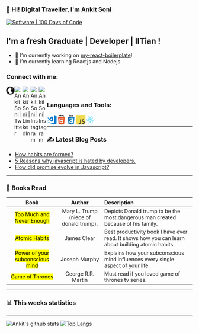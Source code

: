 ### 👋 Hi! Digital Traveller, I'm  [Ankit Soni](https://ankitsoni.club) 


[![Software | 100 Days of Code](https://www.software.com/badges/100-days-of-code)](https://www.software.com/100-days-of-code)


## I'm a fresh Graduate | Developer | IITian !
- 🔭 I’m currently working on [my-react-boilerplate](https://github.com/ankysony/my-react-boilerplate)!
- 🌱 I’m currently learning Reactjs and Nodejs.

### Connect with me:

[<img align="left" alt="ankitsoni" target="_blank" width="22px" src="https://raw.githubusercontent.com/iconic/open-iconic/master/svg/globe.svg" />](https://ankitsoni.club)
[<img align="left" alt="Ankit Soni | Twitter" target="_blank" width="22px" src="https://cdn.jsdelivr.net/npm/simple-icons@v3/icons/twitter.svg" />](https://twitter.com/dev_with_ankit)
[<img align="left" alt="Ankit Soni | LinkedIn" target="_blank" width="22px" src="https://cdn.jsdelivr.net/npm/simple-icons@v3/icons/linkedin.svg" />](https://www.linkedin.com/in/ankit-soni-991495152/)
[<img align="left" alt="Ankit Soni| Instagram" target="_blank" width="22px" src="https://cdn.jsdelivr.net/npm/simple-icons@v3/icons/instagram.svg" />](https://instagram.com/anky_sony/)
[<img align="left" alt="Ankit Soni| Instagram" width="22px" target="_blank" src="https://user-images.githubusercontent.com/66863499/89724039-a2e35100-da1b-11ea-84bc-58035b5a78ca.png" />](https://dev.to/ankysony)


<br />

### Languages and Tools:

[<img align="left" alt="" width="26px" target="_blank" src="https://raw.githubusercontent.com/github/explore/80688e429a7d4ef2fca1e82350fe8e3517d3494d/topics/visual-studio-code/visual-studio-code.png" />]()
[<img align="left" alt="" width="26px" target="_blank" src="https://raw.githubusercontent.com/github/explore/80688e429a7d4ef2fca1e82350fe8e3517d3494d/topics/html/html.png" />](https://www.w3schools.com/html/)
[<img align="left" alt="" width="26px" target="_blank" src="https://raw.githubusercontent.com/github/explore/80688e429a7d4ef2fca1e82350fe8e3517d3494d/topics/css/css.png" />](https://www.w3schools.com/css/default.asp)
[<img align="left" alt="" width="26px" target="_blank" src="https://raw.githubusercontent.com/github/explore/80688e429a7d4ef2fca1e82350fe8e3517d3494d/topics/javascript/javascript.png" />](https://developer.mozilla.org/en-US/docs/Web/JavaScript)
[<img align="left" alt="" width="26px" target="_blank" src="https://raw.githubusercontent.com/github/explore/80688e429a7d4ef2fca1e82350fe8e3517d3494d/topics/react/react.png" />](https://reactjs.org/)

<br/>

---

### ✍️ Latest Blog Posts
<!-- BLOG-POST-LIST:START -->
- [How habits are formed?](https://medium.com/@ankisoni453/how-habits-are-formed-2c80a04e7048?source=rss-ffc12680fd46------2)
- [5 Reasons why javascript is hated by developers.](https://dev.to/ankysony/5-reasons-why-javascript-is-hated-by-developers-2mob)
- [How did promise evolve in Javascript?](https://dev.to/ankysony/how-did-promise-evolve-in-javascript-2fcp)
<!-- BLOG-POST-LIST:END -->

---

### 📗 Books Read
| Book | Author | Description |
| :---: | :---: | :--- |
| <mark>Too Much and Never Enough</mark> | Mary L. Trump (niece of donald trump). | Depicts Donald trump to be the most dangerous man created because of his family. |
| <mark>Atomic Habits</mark> | James Clear | Best productivity book I have ever read. It shows how you can learn about building atomic habits. |
| <mark>Power of your subconscious mind</mark> | Joseph Murphy | Explains how your subconscious mind influences every single aspect of your life. |
| <mark>Game of Thrones</mark> | George R.R. Martin | Must read if you loved game of thrones tv series. |

---

### 📊 This weeks statistics
<!--START_SECTION:waka-->
<!--END_SECTION:waka-->

---

![Ankit's github stats](https://github-readme-stats.vercel.app/api?username=ankysony&hide=prs&theme=radical) 
[![Top Langs](https://github-readme-stats.vercel.app/api/top-langs/?username=ankysony&layout=compact&theme=radical)](https://github.com/ankysony?tab=repositories)
